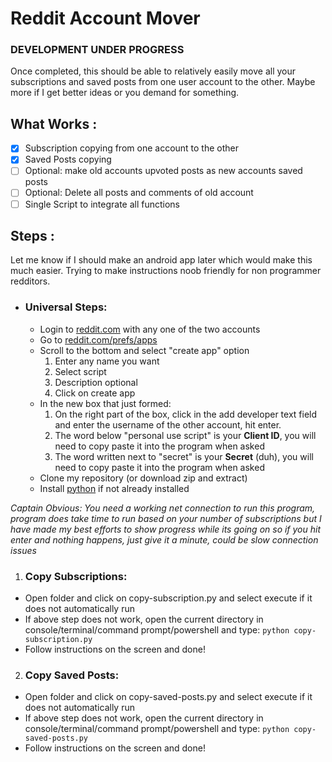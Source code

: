 # Reddit Account Mover

### DEVELOPMENT UNDER PROGRESS

Once completed, this should be able to relatively easily move all your subscriptions and saved posts from one user account to the other.
Maybe more if I get better ideas or you demand for something.

## What Works :
- [x] Subscription copying from one account to the other
- [x] Saved Posts copying
- [ ] Optional: make old accounts upvoted posts as new accounts saved posts
- [ ] Optional: Delete all posts and comments of old account
- [ ] Single Script to integrate all functions

## Steps :
Let me know if I should make an android app later which would make this much easier.
Trying to make instructions noob friendly for non programmer redditors.

- ### Universal Steps:

  - Login to [reddit.com](https://www.reddit.com/) with any one of the two accounts
  - Go to [reddit.com/prefs/apps](https://www.reddit.com/prefs/apps)
  - Scroll to the bottom and select "create app" option
    1. Enter any name you want
    2. Select script
    3. Description optional
    4. Click on create app
  - In the new box that just formed:
    1. On the right part of the box, click in the add developer text field and enter the username of the other account, hit enter.
    2. The word below "personal use script" is your **Client ID**, you will need to copy paste it into the program when asked
    3. The word written next to "secret" is your **Secret** (duh), you will need to copy paste it into the program when asked
  - Clone my repository (or download zip and extract)
  - Install [python](https://www.python.org/downloads/) if not already installed

*Captain Obvious: You need a working net connection to run this program, program does take time to run based on your number of subscriptions but I have made my best efforts to show progress while its going on so if you hit enter and nothing happens, just give it a minute, could be slow connection issues*

1. ### Copy Subscriptions:

  - Open folder and click on copy-subscription.py and select execute if it does not automatically run
  - If above step does not work, open the current directory in console/terminal/command prompt/powershell and type:
    ```python copy-subscription.py```
  - Follow instructions on the screen and done!

2. ### Copy Saved Posts:
  - Open folder and click on copy-saved-posts.py and select execute if it does not automatically run
  - If above step does not work, open the current directory in console/terminal/command prompt/powershell and type:
    ```python copy-saved-posts.py```
  - Follow instructions on the screen and done!